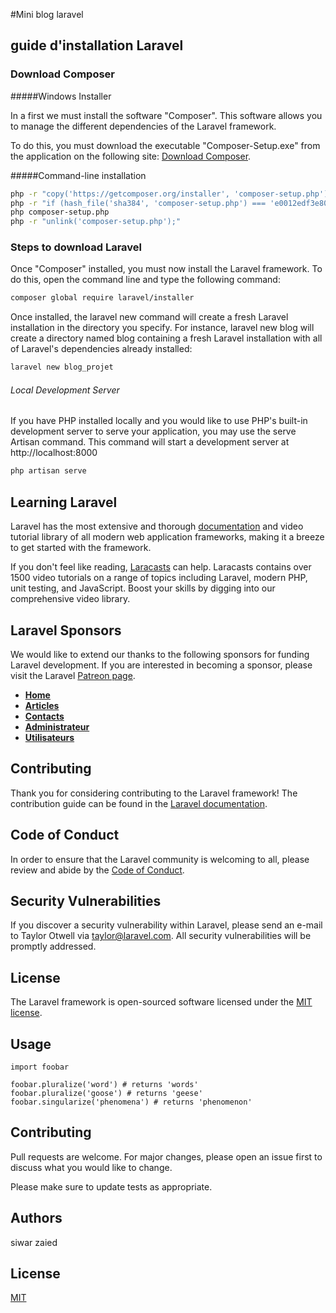 #Mini blog laravel



## guide d'installation Laravel

### Download Composer

#####Windows Installer

In a first we must install the software "Composer". This software allows you to manage the different dependencies of the Laravel framework.

To do this, you must download the executable "Composer-Setup.exe" from the application on the following site: [Download Composer](https://getcomposer.org/download/).

#####Command-line installation

```bash
php -r "copy('https://getcomposer.org/installer', 'composer-setup.php');"
php -r "if (hash_file('sha384', 'composer-setup.php') === 'e0012edf3e80b6978849f5eff0d4b4e4c79ff1609dd1e613307e16318854d24ae64f26d17af3ef0bf7cfb710ca74755a') { echo 'Installer verified'; } else { echo 'Installer corrupt'; unlink('composer-setup.php'); } echo PHP_EOL;"
php composer-setup.php
php -r "unlink('composer-setup.php');"
```

### Steps to download Laravel

Once "Composer" installed, you must now install the Laravel framework. To do this, open the command line and type the following command:

```bash
composer global require laravel/installer
```

Once installed, the laravel new command will create a fresh Laravel installation in the directory you specify. 
For instance, laravel new blog will create a directory named blog containing a fresh Laravel installation with all of Laravel's dependencies already installed:

```bash
laravel new blog_projet
```

###### Local Development Server

If you have PHP installed locally and you would like to use PHP's built-in development server to serve your application, you may use the serve Artisan command. 
This command will start a development server at http://localhost:8000


```bash
php artisan serve
```

## Learning Laravel

Laravel has the most extensive and thorough [documentation](https://laravel.com/docs) and video tutorial library of all modern web application frameworks, making it a breeze to get started with the framework.

If you don't feel like reading, [Laracasts](https://laracasts.com) can help. Laracasts contains over 1500 video tutorials on a range of topics including Laravel, modern PHP, unit testing, and JavaScript. Boost your skills by digging into our comprehensive video library.

## Laravel Sponsors

We would like to extend our thanks to the following sponsors for funding Laravel development. If you are interested in becoming a sponsor, please visit the Laravel [Patreon page](https://patreon.com/taylorotwell).

- **[Home](http://127.0.0.1:8000)**
- **[Articles](http://127.0.0.1:8000/article)**
- **[Contacts](http://127.0.0.1:8000/contact)**
- **[Administrateur](http://127.0.0.1:8000/admin)**
- **[Utilisateurs](http://127.0.0.1:8000/user)**

## Contributing

Thank you for considering contributing to the Laravel framework! The contribution guide can be found in the [Laravel documentation](https://laravel.com/docs/contributions).

## Code of Conduct

In order to ensure that the Laravel community is welcoming to all, please review and abide by the [Code of Conduct](https://laravel.com/docs/contributions#code-of-conduct).

## Security Vulnerabilities

If you discover a security vulnerability within Laravel, please send an e-mail to Taylor Otwell via [taylor@laravel.com](mailto:taylor@laravel.com). All security vulnerabilities will be promptly addressed.

## License

The Laravel framework is open-sourced software licensed under the [MIT license](https://opensource.org/licenses/MIT).


## Usage

```laravel
import foobar

foobar.pluralize('word') # returns 'words'
foobar.pluralize('goose') # returns 'geese'
foobar.singularize('phenomena') # returns 'phenomenon'
```

## Contributing
Pull requests are welcome. For major changes, please open an issue first to discuss what you would like to change.

Please make sure to update tests as appropriate.


## Authors
siwar zaied

## License
[MIT](https://choosealicense.com/licenses/mit/)